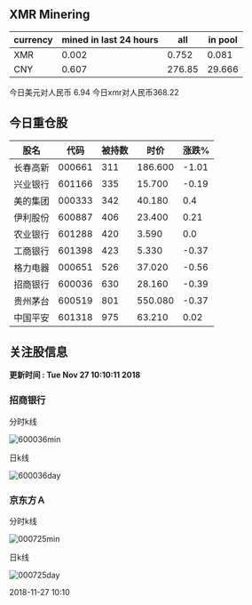 ## XMR Minering

|currency|mined in last 24 hours|all|in pool|
|---|---|---|---|
|XMR|0.002|0.752|0.081|
|CNY|0.607|276.85|29.666|

今日美元对人民币 6.94	今日xmr对人民币368.22


## 今日重仓股 

|股名|代码|被持数|时价|涨跌%|
|---|---|---|---|---|
|长春高新|000661|311|186.600|-1.01|
|兴业银行|601166|335|15.700|-0.19|
|美的集团|000333|342|40.180|0.4|
|伊利股份|600887|406|23.400|0.21|
|农业银行|601288|420|3.590|0.0|
|工商银行|601398|423|5.330|-0.37|
|格力电器|000651|526|37.020|-0.56|
|招商银行|600036|630|28.160|-0.39|
|贵州茅台|600519|801|550.080|-0.37|
|中国平安|601318|975|63.210|0.02|

## 关注股信息
**更新时间 : Tue Nov 27 10:10:11 2018**
### 招商银行 
分时k线

![600036min](http://image.sinajs.cn/newchart/min/n/sh600036.gif)

日k线

![600036day](http://image.sinajs.cn/newchart/daily/n/sh600036.gif)

### 京东方Ａ 
分时k线

![000725min](http://image.sinajs.cn/newchart/min/n/sz000725.gif)

日k线

![000725day](http://image.sinajs.cn/newchart/daily/n/sz000725.gif)

2018-11-27 10:10